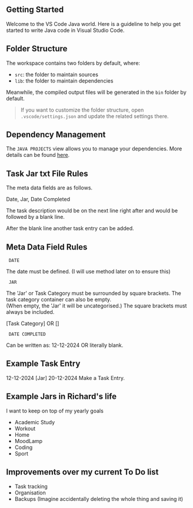 ## Getting Started

Welcome to the VS Code Java world. Here is a guideline to help you get started to write Java code in Visual Studio Code.

## Folder Structure

The workspace contains two folders by default, where:

- `src`: the folder to maintain sources
- `lib`: the folder to maintain dependencies

Meanwhile, the compiled output files will be generated in the `bin` folder by default.

> If you want to customize the folder structure, open `.vscode/settings.json` and update the related settings there.

## Dependency Management

The `JAVA PROJECTS` view allows you to manage your dependencies. More details can be found [here](https://github.com/microsoft/vscode-java-dependency#manage-dependencies).


## Task Jar txt File Rules

The meta data fields are as follows.

Date, Jar, Date Completed

The task description would be on the next line right after and
would be followed by a blank line.

After the blank line another task entry can be added. 


## Meta Data Field Rules 

     DATE
The date must be defined. (I will use method later on to ensure this)

     JAR
The 'Jar' or Task Category must be surrounded by square brackets. The task category container can also be empty.  
(When empty, the 'Jar' it will be uncategorised.)
The square brackets must always be included. 

[Task Category]  OR  []

     DATE COMPLETED
Can be written as:
12-12-2024 OR
literally blank. 


## Example Task Entry

12-12-2024 [Jar] 20-12-2024
Make a Task Entry. 

## Example Jars in Richard's life

I want to keep on top of my yearly goals

- Academic Study
- Workout
- Home
- MoodLamp
- Coding
- Sport

## Improvements over my current To Do list

- Task tracking
- Organisation
- Backups (Imagine accidentally deleting the whole thing and saving it)
